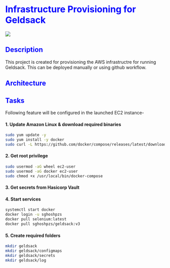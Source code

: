 # <span style="color: blue">Infrastructure Provisioning for Geldsack </span>
[![](https://img.shields.io/badge/Terraform-blue?style=for-the-badge)](https://github.com/hamzamohdzubair/redant)

## <span style="color: blue"> Description </span>

This project is created for provisioning the AWS infrastructre for running Geldsack. This can be deployed manually or using github workflow.

## <span style="color: blue"> Architecture </span>


## <span style="color: blue"> Tasks </span>

Following feature will be configured in the launched EC2 instance-

#### 1. Update Amazon Linux & download required binaries

```bash
sudo yum update -y
sudo yum install -y docker
sudo curl -L https://github.com/docker/compose/releases/latest/download/docker-compose-$(uname -s)-$(uname -m) -o /usr/local/bin/docker-compose
```

#### 2. Get root privilege

```bash
sudo usermod -aG wheel ec2-user
sudo usermod -aG docker ec2-user
sudo chmod +x /usr/local/bin/docker-compose
```

#### 3. Get secrets from Hasicorp Vault



#### 4. Start services

```bash
systemctl start docker
docker login -u sghoshpzs
docker pull selenium:latest
docker pull sghoshpzs/geldsack:v3
```

#### 5. Create required folders
```bash
mkdir geldsack
mkdir geldsack/configmaps
mkdir geldsack/secrets
mkdir geldsack/log
```

